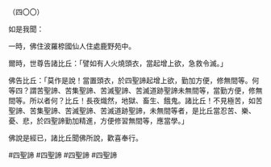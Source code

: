（四〇〇）

如是我聞：

一時，佛住波羅㮈國仙人住處鹿野苑中。

爾時，世尊告諸比丘：「譬如有人火燒頭衣，當起增上欲，急救令滅。」

佛告比丘：「莫作是說！當置頭衣，於四聖諦起增上欲，勤加方便，修無間等。何等四？謂苦聖諦、苦集聖諦、苦滅聖諦、苦滅道跡聖諦未無間等，當勤方便，修無間等。所以者何？比丘！長夜熾然，地獄、畜生、餓鬼。諸比丘！不見極苦，如苦聖諦、苦集聖諦、苦滅聖諦、苦滅道跡聖諦，未無間等者，是比丘當忍苦、樂、憂、悲，於四聖諦勤加精進，方便修習無間等，應當學。」

佛說是經已，諸比丘聞佛所說，歡喜奉行。




#四聖諦
#四聖諦
#四聖諦
#四聖諦
